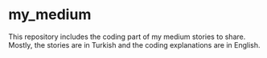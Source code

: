 # my_medium

This repository includes the coding part of my medium stories to share. Mostly, the stories are in Turkish and the coding explanations are in English. 
